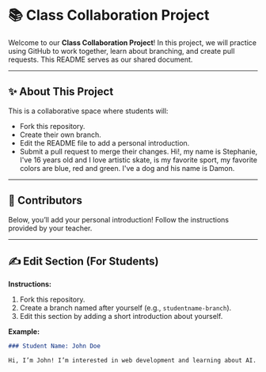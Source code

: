 # 📚 Class Collaboration Project

Welcome to our **Class Collaboration Project**! In this project, we will practice using GitHub to work together, learn about branching, and create pull requests. This README serves as our shared document.

---

## ✨ About This Project

This is a collaborative space where students will:
- Fork this repository.
- Create their own branch.
- Edit the README file to add a personal introduction.
- Submit a pull request to merge their changes.
Hi!, my name is Stephanie, I've 16 years old and I love artistic skate, is my favorite sport, my favorite colors are blue, red and green. I've a dog and his name is Damon.
---

## 👥 Contributors

Below, you’ll add your personal introduction! Follow the instructions provided by your teacher.

---

## ✍️ Edit Section (For Students)

**Instructions:**
1. Fork this repository.
2. Create a branch named after yourself (e.g., `studentname-branch`).
3. Edit this section by adding a short introduction about yourself.

**Example:**
```markdown
### Student Name: John Doe

Hi, I’m John! I’m interested in web development and learning about AI. My favorite programming language is JavaScript. 🚀
